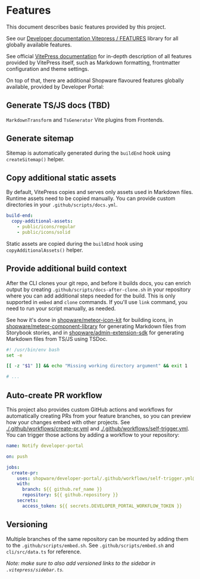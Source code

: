# Features

This document describes basic features provided by this project.

See our [Developer documentation Vitepress / FEATURES](https://github.com/shopware/developer-documentation-vitepress)
library for all globally available features.

See official [VitePress documentation](https://vitepress.vuejs.org/) for in-depth description of all features provided
by VitePress itself, such as Markdown formatting, frontmatter configuration and theme settings.

On top of that, there are additional Shopware flavoured features globally available, provided by Developer Portal:

## Generate TS/JS docs (TBD)

`MarkdownTransform` and `TsGenerator` Vite plugins from Frontends.

## Generate sitemap

Sitemap is automatically generated during the `buildEnd` hook using `createSitemap()` helper.

## Copy additional static assets

By default, VitePress copies and serves only assets used in Markdown files. Runtime assets need to be copied manually.
You can provide custom directories in your `.github/scripts/docs.yml`.

```yml
build-end:
  copy-additional-assets:
    - public/icons/regular
    - public/icons/solid
```

Static assets are copied during the `buildEnd` hook using `copyAdditionalAssets()` helper.

## Provide additional build context

After the CLI clones your git repo, and before it builds docs, you can enrich output by
creating `.github/scripts/docs-after-clone.sh` in your repository where you can add additional steps needed for the
build. This is only supported in `embed` and `clone` commands. If you'll use `link` command, you need to run your script
manually, as needed.

See how it's done in
[shopware/meteor-icon-kit](https://github.com/shopware/meteor-icon-kit/blob/211cb7b6a68012293377a2a6ea0fda543ba7dfbf/.github/scripts/docs-after-clone.sh)
for building icons,
in [shopware/meteor-component-library](https://github.com/shopware/meteor-component-library/blob/718e81657d84e822299119d643f847d89969255d/.github/scripts/docs-after-clone.sh)
for generating Markdown files from Storybook stories, and
in [shopware/admin-extension-sdk](https://github.com/shopware/admin-extension-sdk/blob/47a740b496d086341dbc7ceee7ef4b6f708c9a0d/.github/scripts/docs.yml)
for generating Markdown files from TS/JS using TSDoc.

```sh
#! /usr/bin/env bash
set -e

[[ -z "$1" ]] && echo "Missing working directory argument" && exit 1

# ...

```

## Auto-create PR workflow

This project also provides custom GitHub actions and workflows for automatically creating PRs from your feature
branches, so you can preview how your changes embed with other projects.
See [./.github/workflows/create-pr.yml](./.github/workflows/create-pr.yml)
and [./.github/workflows/self-trigger.yml](./.github/workflows/self-trigger.yml). You can trigger those actions by
adding a workflow to your repository:

```yml
name: Notify developer-portal

on: push

jobs:
  create-pr:
    uses: shopware/developer-portal/.github/workflows/self-trigger.yml@main
    with:
      branch: ${{ github.ref_name }}
      repository: ${{ github.repository }}
    secrets:
      access_token: ${{ secrets.DEVELOPER_PORTAL_WORKFLOW_TOKEN }}
```

## Versioning

Multiple branches of the same repository can be mounted by adding them to the `.github/scripts/embed.sh`. See
`.github/scripts/embed.sh` and `cli/src/data.ts` for reference.

_Note: make sure to also add versioned links to the sidebar in `.vitepress/sidebar.ts`._